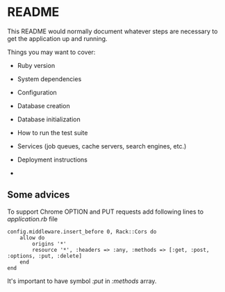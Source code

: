 # README

This README would normally document whatever steps are necessary to get the
application up and running.

Things you may want to cover:

* Ruby version

* System dependencies

* Configuration

* Database creation

* Database initialization

* How to run the test suite

* Services (job queues, cache servers, search engines, etc.)

* Deployment instructions

* 

Some advices
---
To support Chrome OPTION and PUT requests add following lines to *application.rb* file
```
config.middleware.insert_before 0, Rack::Cors do
    allow do
        origins '*'
        resource '*', :headers => :any, :methods => [:get, :post, :options, :put, :delete]
    end
end
```    
It's important to have symbol *:put* in *:methods* array.